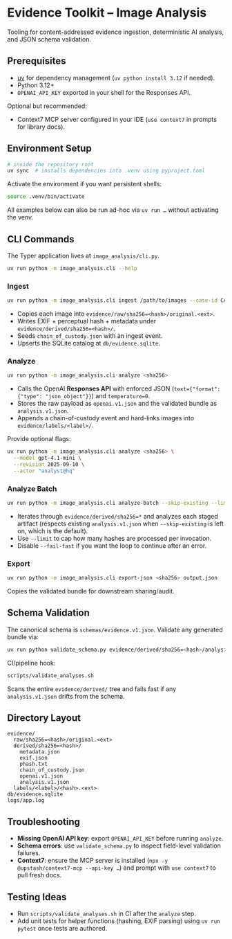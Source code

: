 # Evidence Toolkit – Image Analysis

Tooling for content-addressed evidence ingestion, deterministic AI analysis, and JSON schema validation.

## Prerequisites

- [uv](https://github.com/astral-sh/uv) for dependency management (`uv python install 3.12` if needed).
- Python 3.12+
- `OPENAI_API_KEY` exported in your shell for the Responses API.

Optional but recommended:

- Context7 MCP server configured in your IDE (`use context7` in prompts for library docs).

## Environment Setup

```bash
# inside the repository root
uv sync  # installs dependencies into .venv using pyproject.toml
```

Activate the environment if you want persistent shells:

```bash
source .venv/bin/activate
```

All examples below can also be run ad-hoc via `uv run …` without activating the venv.

## CLI Commands

The Typer application lives at `image_analysis/cli.py`.

```bash
uv run python -m image_analysis.cli --help
```

### Ingest

```bash
uv run python -m image_analysis.cli ingest /path/to/images --case-id CASE123
```

- Copies each image into `evidence/raw/sha256=<hash>/original.<ext>`.
- Writes EXIF + perceptual hash + metadata under `evidence/derived/sha256=<hash>/`.
- Seeds `chain_of_custody.json` with an ingest event.
- Upserts the SQLite catalog at `db/evidence.sqlite`.

### Analyze

```bash
uv run python -m image_analysis.cli analyze <sha256>
```

- Calls the OpenAI **Responses API** with enforced JSON (`text={"format": {"type": "json_object"}}`) and `temperature=0`.
- Stores the raw payload as `openai.v1.json` and the validated bundle as `analysis.v1.json`.
- Appends a chain-of-custody event and hard-links images into `evidence/labels/<label>/`.

Provide optional flags:

```bash
uv run python -m image_analysis.cli analyze <sha256> \
  --model gpt-4.1-mini \
  --revision 2025-09-10 \
  --actor "analyst@hq"
```

### Analyze Batch

```bash
uv run python -m image_analysis.cli analyze-batch --skip-existing --limit 10
```

- Iterates through `evidence/derived/sha256=*` and analyzes each staged artifact (respects existing `analysis.v1.json` when `--skip-existing` is left on, which is the default).
- Use `--limit` to cap how many hashes are processed per invocation.
- Disable `--fail-fast` if you want the loop to continue after an error.

### Export

```bash
uv run python -m image_analysis.cli export-json <sha256> output.json
```

Copies the validated bundle for downstream sharing/audit.

## Schema Validation

The canonical schema is `schemas/evidence.v1.json`. Validate any generated bundle via:

```bash
uv run python validate_schema.py evidence/derived/sha256=<hash>/analysis.v1.json
```

CI/pipeline hook:

```bash
scripts/validate_analyses.sh
```

Scans the entire `evidence/derived/` tree and fails fast if any `analysis.v1.json` drifts from the schema.

## Directory Layout

```
evidence/
  raw/sha256=<hash>/original.<ext>
  derived/sha256=<hash>/
    metadata.json
    exif.json
    phash.txt
    chain_of_custody.json
    openai.v1.json
    analysis.v1.json
  labels/<label>/<hash>.<ext>
db/evidence.sqlite
logs/app.log
```

## Troubleshooting

- **Missing OpenAI API key**: export `OPENAI_API_KEY` before running `analyze`.
- **Schema errors**: use `validate_schema.py` to inspect field-level validation failures.
- **Context7**: ensure the MCP server is installed (`npx -y @upstash/context7-mcp --api-key …`) and prompt with `use context7` to pull fresh docs.

## Testing Ideas

- Run `scripts/validate_analyses.sh` in CI after the `analyze` step.
- Add unit tests for helper functions (hashing, EXIF parsing) using `uv run pytest` once tests are authored.

